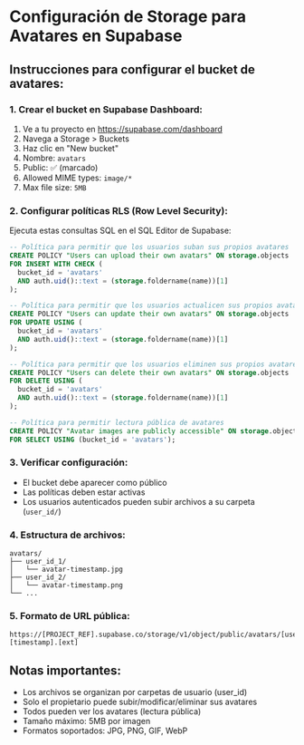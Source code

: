 # Configuración de Storage para Avatares en Supabase

## Instrucciones para configurar el bucket de avatares:

### 1. Crear el bucket en Supabase Dashboard:
1. Ve a tu proyecto en https://supabase.com/dashboard
2. Navega a Storage > Buckets
3. Haz clic en "New bucket"
4. Nombre: `avatars`
5. Public: ✅ (marcado)
6. Allowed MIME types: `image/*`
7. Max file size: `5MB`

### 2. Configurar políticas RLS (Row Level Security):

Ejecuta estas consultas SQL en el SQL Editor de Supabase:

```sql
-- Política para permitir que los usuarios suban sus propios avatares
CREATE POLICY "Users can upload their own avatars" ON storage.objects
FOR INSERT WITH CHECK (
  bucket_id = 'avatars' 
  AND auth.uid()::text = (storage.foldername(name))[1]
);

-- Política para permitir que los usuarios actualicen sus propios avatares
CREATE POLICY "Users can update their own avatars" ON storage.objects
FOR UPDATE USING (
  bucket_id = 'avatars' 
  AND auth.uid()::text = (storage.foldername(name))[1]
);

-- Política para permitir que los usuarios eliminen sus propios avatares
CREATE POLICY "Users can delete their own avatars" ON storage.objects
FOR DELETE USING (
  bucket_id = 'avatars' 
  AND auth.uid()::text = (storage.foldername(name))[1]
);

-- Política para permitir lectura pública de avatares
CREATE POLICY "Avatar images are publicly accessible" ON storage.objects
FOR SELECT USING (bucket_id = 'avatars');
```

### 3. Verificar configuración:
- El bucket debe aparecer como público
- Las políticas deben estar activas
- Los usuarios autenticados pueden subir archivos a su carpeta (`user_id/`)

### 4. Estructura de archivos:
```
avatars/
├── user_id_1/
│   └── avatar-timestamp.jpg
├── user_id_2/
│   └── avatar-timestamp.png
└── ...
```

### 5. Formato de URL pública:
```
https://[PROJECT_REF].supabase.co/storage/v1/object/public/avatars/[user_id]/avatar-[timestamp].[ext]
```

## Notas importantes:
- Los archivos se organizan por carpetas de usuario (user_id)
- Solo el propietario puede subir/modificar/eliminar sus avatares
- Todos pueden ver los avatares (lectura pública)
- Tamaño máximo: 5MB por imagen
- Formatos soportados: JPG, PNG, GIF, WebP